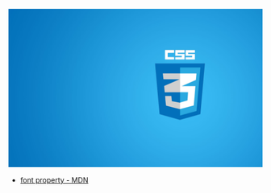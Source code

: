 ![css3](img/css.jpg)

* [font property - MDN](https://developer.mozilla.org/en-US/docs/Web/CSS/font)
